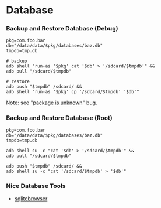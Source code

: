 # Database

### Backup and Restore Database (Debug)
    pkg=com.foo.bar
    db="/data/data/$pkg/databases/baz.db"
    tmpdb=tmp.db
    
    # backup
    adb shell "run-as '$pkg' cat '$db' > '/sdcard/$tmpdb'" &&
    adb pull "/sdcard/$tmpdb"
    
    # restore
    adb push "$tmpdb" /sdcard/ &&
    adb shell "run-as '$pkg' cp '/sdcard/$tmpdb' '$db'"

Note: see "[package is unknown](http://visualgdb.com/KB/?ProblemID=nopkg)" bug.

### Backup and Restore Database (Root)
    pkg=com.foo.bar
    db="/data/data/$pkg/databases/baz.db"
    tmpdb=tmp.db
    
    adb shell su -c "cat '$db' > '/sdcard/$tmpdb'" &&
    adb pull "/sdcard/$tmpdb"
    
    adb push "$tmpdb" /sdcard/ &&
    adb shell su -c "cat '/sdcard/$tmpdb' > '$db'"

### Nice Database Tools
- [sqlitebrowser](http://sqlitebrowser.org/)
